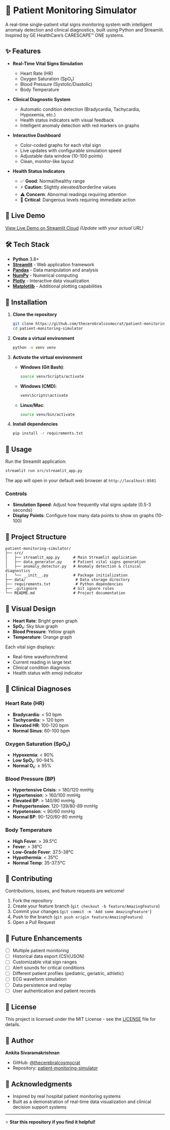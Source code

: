 # 🏥 Patient Monitoring Simulator

A real-time single-patient vital signs monitoring system with intelligent anomaly detection and clinical diagnostics, built using Python and Streamlit. Inspired by GE HealthCare’s CARESCAPE™ ONE systems.

## ✨ Features

- **Real-Time Vital Signs Simulation**
  - Heart Rate (HR)
  - Oxygen Saturation (SpO₂)
  - Blood Pressure (Systolic/Diastolic)
  - Body Temperature

- **Clinical Diagnostic System**
  - Automatic condition detection (Bradycardia, Tachycardia, Hypoxemia, etc.)
  - Health status indicators with visual feedback
  - Intelligent anomaly detection with red markers on graphs

- **Interactive Dashboard**
  - Color-coded graphs for each vital sign
  - Live updates with configurable simulation speed
  - Adjustable data window (10-100 points)
  - Clean, monitor-like layout

- **Health Status Indicators**
  - ✅ **Good**: Normal/healthy range
  - ⚡ **Caution**: Slightly elevated/borderline values
  - ⚠️ **Concern**: Abnormal readings requiring attention
  - 🚨 **Critical**: Dangerous levels requiring immediate action

## 🚀 Live Demo

[View Live Demo on Streamlit Cloud](https://your-app-url.streamlit.app) *(Update with your actual URL)*

## 🛠️ Tech Stack

- **Python** 3.8+
- **[Streamlit](https://streamlit.io/)** - Web application framework
- **[Pandas](https://pandas.pydata.org/)** - Data manipulation and analysis
- **[NumPy](https://numpy.org/)** - Numerical computing
- **[Plotly](https://plotly.com/)** - Interactive data visualization
- **[Matplotlib](https://matplotlib.org/)** - Additional plotting capabilities

## 🔧 Installation

1. **Clone the repository**
   ```bash
   git clone https://github.com/thecerebralcosmocrat/patient-monitoring-simulator.git
   cd patient-monitoring-simulator
   ```

2. **Create a virtual environment**
   ```bash
   python -m venv venv
   ```

3. **Activate the virtual environment**
   - **Windows (Git Bash)**:
     ```bash
     source venv/Scripts/activate
     ```
   - **Windows (CMD)**:
     ```cmd
     venv\Scripts\activate
     ```
   - **Linux/Mac**:
     ```bash
     source venv/bin/activate
     ```

4. **Install dependencies**
   ```bash
   pip install -r requirements.txt
   ```

## 🎯 Usage

Run the Streamlit application:

```bash
streamlit run src/streamlit_app.py
```

The app will open in your default web browser at `http://localhost:8501`

### Controls

- **Simulation Speed**: Adjust how frequently vital signs update (0.5-3 seconds)
- **Display Points**: Configure how many data points to show on graphs (10-100)

## 📁 Project Structure

```
patient-monitoring-simulator/
├── src/
│   ├── streamlit_app.py      # Main Streamlit application
│   ├── data_generator.py     # Patient vital signs generation
│   ├── anomaly_detector.py   # Anomaly detection & clinical diagnostics
│   └── __init__.py           # Package initialization
├── data/                      # Data storage directory
├── requirements.txt           # Python dependencies
├── .gitignore                # Git ignore rules
└── README.md                 # Project documentation
```

## 🎨 Visual Design

- **Heart Rate**: Bright green graph
- **SpO₂**: Sky blue graph
- **Blood Pressure**: Yellow graph
- **Temperature**: Orange graph

Each vital sign displays:
- Real-time waveform/trend
- Current reading in large text
- Clinical condition diagnosis
- Health status with emoji indicator

## 🧪 Clinical Diagnoses

### Heart Rate (HR)
- **Bradycardia**: < 50 bpm
- **Tachycardia**: > 120 bpm
- **Elevated HR**: 100-120 bpm
- **Normal Sinus**: 60-100 bpm

### Oxygen Saturation (SpO₂)
- **Hypoxemia**: < 90%
- **Low SpO₂**: 90-94%
- **Normal O₂**: ≥ 95%

### Blood Pressure (BP)
- **Hypertensive Crisis**: > 180/120 mmHg
- **Hypertension**: > 160/100 mmHg
- **Elevated BP**: > 140/90 mmHg
- **Prehypertension**: 120-139/80-89 mmHg
- **Hypotension**: < 90/60 mmHg
- **Normal BP**: 90-120/60-80 mmHg

### Body Temperature
- **High Fever**: > 39.5°C
- **Fever**: > 38°C
- **Low-Grade Fever**: 37.5-38°C
- **Hypothermia**: < 35°C
- **Normal Temp**: 35-37.5°C

## 🫶 Contributing

Contributions, issues, and feature requests are welcome!

1. Fork the repository
2. Create your feature branch (`git checkout -b feature/AmazingFeature`)
3. Commit your changes (`git commit -m 'Add some AmazingFeature'`)
4. Push to the branch (`git push origin feature/AmazingFeature`)
5. Open a Pull Request

## 📝 Future Enhancements

- [ ] Multiple patient monitoring
- [ ] Historical data export (CSV/JSON)
- [ ] Customizable vital sign ranges
- [ ] Alert sounds for critical conditions
- [ ] Different patient profiles (pediatric, geriatric, athletic)
- [ ] ECG waveform simulation
- [ ] Data persistence and replay
- [ ] User authentication and patient records

## 📄 License

This project is licensed under the MIT License - see the [LICENSE](LICENSE) file for details.

## 👤 Author

**Ankita Sivaramakrishnan**
- GitHub: [@thecerebralcosmocrat](https://github.com/thecerebralcosmocrat)
- Repository: [patient-monitoring-simulator](https://github.com/thecerebralcosmocrat/patient-monitoring-simulator)

## 🙏 Acknowledgments

- Inspired by real hospital patient monitoring systems
- Built as a demonstration of real-time data visualization and clinical decision support systems

---

⭐ **Star this repository if you find it helpful!**